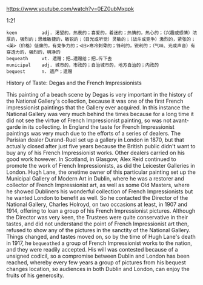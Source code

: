 https://www.youtube.com/watch?v=0EZ0ubMxqpk

1:21
```  
keen         adj. 渴望的，热衷的；喜爱的，着迷的；热情的，热心的；（兴趣或感情）浓厚的，强烈的；思维敏捷的，敏锐的；（目光或听觉）灵敏的；（战斗或竞争）激烈的，紧张的；<英>（价格）低廉的，有竞争力的；<旧>寒冷刺骨的；锋利的，锐利的；（气味、光或声音）有穿透力的，强烈的，明净的
bequeath     vt. 遗赠；把…遗赠给；把…传下去
municipal    adj. 城市的，市政的；自治城市的，地方自治的；内政的
bequest      n. 遗产；遗赠
```

History of Taste: Degas and the French Impressionists

This painting of a beach scene by Degas is very important in the history of the National Gallery's collection, because it was one of the first French impressionist paintings that the Gallery ever acquired. In this instance the National Gallery was very much behind the times because for a long time it did not see the virtue of French Impressionist painting, so was not avant-garde in its collecting. In England the taste for French Impressionist paintings was very much due to the efforts of a series of dealers. The Parisian dealer Durand-Ruel set up a gallery in London in 1870, but that actually closed after just five years because the British public didn't want to buy any of his French Impressionist works. Other dealers carried on his good work however. In Scotland, in Glasgow, Alex Reid continued to promote the work of French Impressionists, as did the Leicester Galleries in London. Hugh Lane, the onetime owner of this particular painting set up the Municipal Gallery of Modern Art in Dublin, where he was a restorer and collector of French Impressionist art, as well as some Old Masters, where he showed Dubliners his wonderful collection of French Impressionists but he wanted London to benefit as well. So he contacted the Director of the National Gallery, Charles Holroyd, on two occasions at least, in 1907 and 1914, offering to loan a group of his French Impressionist pictures. Although the Director was very keen, the Trustees were quite conservative in their tastes, and did not understand the point of French Impressionist art then, refused to show any of the pictures in the sanctity of the National Gallery. Things changed, and tastes moved on, so by the time of Hugh Lane's death in 1917, he `bequeathed` a group of French Impressionist works to the nation, and they were readily accepted. His will was contested because of a unsigned codicil, so a compromise between Dublin and London has been reached, whereby every few years a group of pictures from his bequest changes location, so audiences in both Dublin and London, can enjoy the fruits of his generosity. 